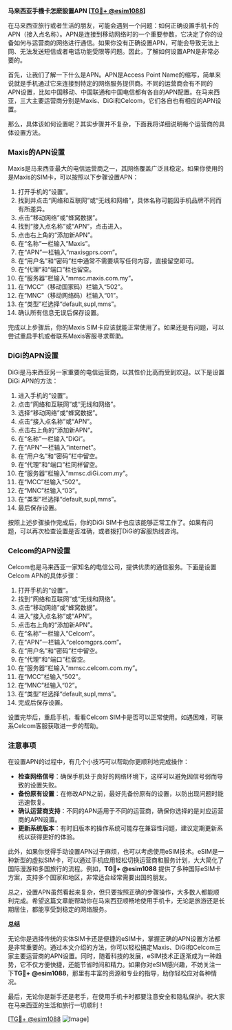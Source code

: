 **马来西亚手機卡怎麽設置APN [[TG💪+ @esim1088](https://t.me/s/esim1088)]**

在马来西亚旅行或者生活的朋友，可能会遇到一个问题：如何正确设置手机卡的APN（接入点名称）。APN是连接到移动网络时的一个重要参数，它决定了你的设备如何与运营商的网络进行通信。如果你没有正确设置APN，可能会导致无法上网、无法发送短信或者电话功能受限等问题。因此，了解如何设置APN是非常必要的。

首先，让我们了解一下什么是APN。APN是Access Point Name的缩写，简单来说就是手机通过它来连接到特定的网络服务提供商。不同的运营商会有不同的APN设置，比如中国移动、中国联通和中国电信都有各自的APN配置。在马来西亚，三大主要运营商分别是Maxis、DiGi和Celcom，它们各自也有相应的APN设置。

那么，具体该如何设置呢？其实步骤并不复杂，下面我将详细说明每个运营商的具体设置方法。

### Maxis的APN设置

Maxis是马来西亚最大的电信运营商之一，其网络覆盖广泛且稳定。如果你使用的是Maxis的SIM卡，可以按照以下步骤设置APN：

1. 打开手机的“设置”。
2. 找到并点击“网络和互联网”或“无线和网络”，具体名称可能因手机品牌不同而有所差异。
3. 点击“移动网络”或“蜂窝数据”。
4. 找到“接入点名称”或“APN”，点击进入。
5. 点击右上角的“添加新APN”。
6. 在“名称”一栏输入“Maxis”。
7. 在“APN”一栏输入“maxisgprs.com”。
8. 在“用户名”和“密码”栏中通常不需要填写任何内容，直接留空即可。
9. 在“代理”和“端口”栏也留空。
10. 在“服务器”栏输入“mmsc.maxis.com.my”。
11. 在“MCC”（移动国家码）栏输入“502”。
12. 在“MNC”（移动网络码）栏输入“01”。
13. 在“类型”栏选择“default,supl,mms”。
14. 确认所有信息无误后保存设置。

完成以上步骤后，你的Maxis SIM卡应该就能正常使用了。如果还是有问题，可以尝试重启手机或者联系Maxis客服寻求帮助。

### DiGi的APN设置

DiGi是马来西亚另一家重要的电信运营商，以其性价比高而受到欢迎。以下是设置DiGi APN的方法：

1. 进入手机的“设置”。
2. 点击“网络和互联网”或“无线和网络”。
3. 选择“移动网络”或“蜂窝数据”。
4. 点击“接入点名称”或“APN”。
5. 点击右上角的“添加新APN”。
6. 在“名称”一栏输入“DiGi”。
7. 在“APN”一栏输入“internet”。
8. 在“用户名”和“密码”栏中留空。
9. 在“代理”和“端口”栏同样留空。
10. 在“服务器”栏输入“mmsc.diGi.com.my”。
11. 在“MCC”栏输入“502”。
12. 在“MNC”栏输入“03”。
13. 在“类型”栏选择“default,supl,mms”。
14. 最后保存设置。

按照上述步骤操作完成后，你的DiGi SIM卡也应该能够正常工作了。如果有问题，可以再次检查设置是否准确，或者拨打DiGi的客服热线咨询。

### Celcom的APN设置

Celcom也是马来西亚一家知名的电信公司，提供优质的通信服务。下面是设置Celcom APN的具体步骤：

1. 打开手机的“设置”。
2. 找到“网络和互联网”或“无线和网络”。
3. 点击“移动网络”或“蜂窝数据”。
4. 进入“接入点名称”或“APN”。
5. 点击右上角的“添加新APN”。
6. 在“名称”一栏输入“Celcom”。
7. 在“APN”一栏输入“celcomgprs.com”。
8. 在“用户名”和“密码”栏中留空。
9. 在“代理”和“端口”栏留空。
10. 在“服务器”栏输入“mmsc.celcom.com.my”。
11. 在“MCC”栏输入“502”。
12. 在“MNC”栏输入“02”。
13. 在“类型”栏选择“default,supl,mms”。
14. 完成后保存设置。

设置完毕后，重启手机，看看Celcom SIM卡是否可以正常使用。如遇困难，可联系Celcom客服获取进一步的帮助。

### 注意事项

在设置APN的过程中，有几个小技巧可以帮助你更顺利地完成操作：

- **检查网络信号**：确保手机处于良好的网络环境下，这样可以避免因信号弱而导致的设置失败。
- **备份原有设置**：在修改APN之前，最好先备份原有的设置，以防出现问题时能迅速恢复。
- **确认运营商支持**：不同的APN适用于不同的运营商，确保你选择的是对应运营商的APN设置。
- **更新系统版本**：有时旧版本的操作系统可能存在兼容性问题，建议定期更新系统以获得更好的体验。

此外，如果你觉得手动设置APN过于麻烦，也可以考虑使用eSIM技术。eSIM是一种新型的虚拟SIM卡，可以通过手机应用轻松切换运营商和服务计划，大大简化了国际漫游和多国旅行的流程。例如，**TG💪+ @esim1088** 提供了多种国际eSIM卡方案，支持多个国家和地区，非常适合经常需要出国的朋友。

总之，设置APN虽然看起来复杂，但只要按照正确的步骤操作，大多数人都能顺利完成。希望这篇文章能帮助你在马来西亚顺畅地使用手机卡，无论是旅游还是长期居住，都能享受到稳定的网络服务。

**总结**

无论你是选择传统的实体SIM卡还是便捷的eSIM卡，掌握正确的APN设置方法都是非常重要的。通过本文介绍的方法，你可以轻松搞定Maxis、DiGi和Celcom三家主要运营商的APN设置。同时，随着科技的发展，eSIM技术正逐渐成为一种趋势，它不仅方便快捷，还能节省时间和精力。如果你对eSIM感兴趣，不妨关注一下**TG💪+ @esim1088**，那里有丰富的资源和专业的指导，助你轻松应对各种情况。

最后，无论你是新手还是老手，在使用手机卡时都要注意安全和隐私保护。祝大家在马来西亚的生活和旅行一切顺利！

[[TG💪+ @esim1088](https://t.me/s/esim1088) ![Image](https://i.postimg.cc/4NQfJmqS/Snipaste-2025-05-13-00-14-12.png)]